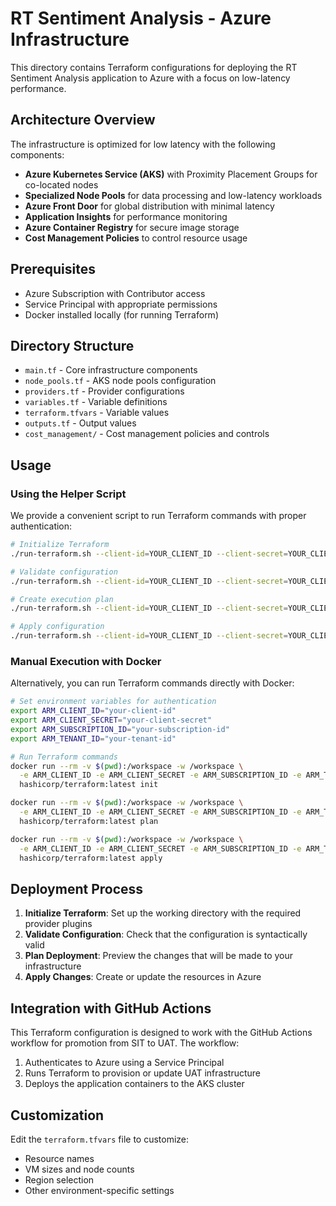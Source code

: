 # RT Sentiment Analysis - Azure Infrastructure

This directory contains Terraform configurations for deploying the RT Sentiment Analysis application to Azure with a focus on low-latency performance.

## Architecture Overview

The infrastructure is optimized for low latency with the following components:

- **Azure Kubernetes Service (AKS)** with Proximity Placement Groups for co-located nodes
- **Specialized Node Pools** for data processing and low-latency workloads
- **Azure Front Door** for global distribution with minimal latency
- **Application Insights** for performance monitoring
- **Azure Container Registry** for secure image storage
- **Cost Management Policies** to control resource usage

## Prerequisites

- Azure Subscription with Contributor access
- Service Principal with appropriate permissions
- Docker installed locally (for running Terraform)

## Directory Structure

- `main.tf` - Core infrastructure components
- `node_pools.tf` - AKS node pools configuration
- `providers.tf` - Provider configurations
- `variables.tf` - Variable definitions
- `terraform.tfvars` - Variable values
- `outputs.tf` - Output values
- `cost_management/` - Cost management policies and controls

## Usage

### Using the Helper Script

We provide a convenient script to run Terraform commands with proper authentication:

```bash
# Initialize Terraform
./run-terraform.sh --client-id=YOUR_CLIENT_ID --client-secret=YOUR_CLIENT_SECRET init

# Validate configuration
./run-terraform.sh --client-id=YOUR_CLIENT_ID --client-secret=YOUR_CLIENT_SECRET validate

# Create execution plan
./run-terraform.sh --client-id=YOUR_CLIENT_ID --client-secret=YOUR_CLIENT_SECRET plan

# Apply configuration
./run-terraform.sh --client-id=YOUR_CLIENT_ID --client-secret=YOUR_CLIENT_SECRET apply
```

### Manual Execution with Docker

Alternatively, you can run Terraform commands directly with Docker:

```bash
# Set environment variables for authentication
export ARM_CLIENT_ID="your-client-id"
export ARM_CLIENT_SECRET="your-client-secret"
export ARM_SUBSCRIPTION_ID="your-subscription-id"
export ARM_TENANT_ID="your-tenant-id"

# Run Terraform commands
docker run --rm -v $(pwd):/workspace -w /workspace \
  -e ARM_CLIENT_ID -e ARM_CLIENT_SECRET -e ARM_SUBSCRIPTION_ID -e ARM_TENANT_ID \
  hashicorp/terraform:latest init

docker run --rm -v $(pwd):/workspace -w /workspace \
  -e ARM_CLIENT_ID -e ARM_CLIENT_SECRET -e ARM_SUBSCRIPTION_ID -e ARM_TENANT_ID \
  hashicorp/terraform:latest plan

docker run --rm -v $(pwd):/workspace -w /workspace \
  -e ARM_CLIENT_ID -e ARM_CLIENT_SECRET -e ARM_SUBSCRIPTION_ID -e ARM_TENANT_ID \
  hashicorp/terraform:latest apply
```

## Deployment Process

1. **Initialize Terraform**: Set up the working directory with the required provider plugins
2. **Validate Configuration**: Check that the configuration is syntactically valid
3. **Plan Deployment**: Preview the changes that will be made to your infrastructure
4. **Apply Changes**: Create or update the resources in Azure

## Integration with GitHub Actions

This Terraform configuration is designed to work with the GitHub Actions workflow for promotion from SIT to UAT. The workflow:

1. Authenticates to Azure using a Service Principal
2. Runs Terraform to provision or update UAT infrastructure
3. Deploys the application containers to the AKS cluster

## Customization

Edit the `terraform.tfvars` file to customize:

- Resource names
- VM sizes and node counts
- Region selection
- Other environment-specific settings